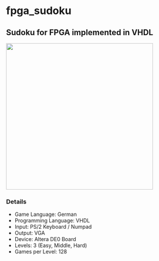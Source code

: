 # fpga_sudoku
## Sudoku for FPGA implemented in VHDL

<img src="https://github.com/albertschulz/fpga_sudoku/blob/4bb0821bdfa4c4c0baa0b17d133a1957fa4dc5a2/Photos/main.jpeg" width="400">

### Details
- Game Language: German
- Programming Language: VHDL
- Input: PS/2 Keyboard / Numpad
- Output: VGA
- Device: Altera DE0 Board
- Levels: 3 (Easy, Middle, Hard)
- Games per Level: 128
